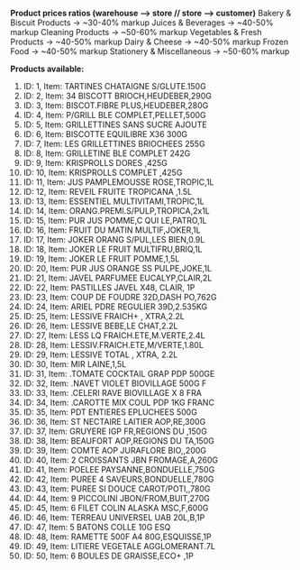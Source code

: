 **Product prices ratios (warehouse --> store // store --> customer)**
Bakery & Biscuit Products → ~30-40% markup
Juices & Beverages → ~40-50% markup
Cleaning Products → ~50-60% markup
Vegetables & Fresh Products → ~40-50% markup
Dairy & Cheese → ~40-50% markup
Frozen Food → ~40-50% markup
Stationery & Miscellaneous → ~50-60% markup

**Products available:**
1. ID: 1, Item: TARTINES CHATAIGNE S/GLUTE.150G  
2. ID: 2, Item: 34 BISCOTT BRIOCH,HEUDEBER,290G  
3. ID: 3, Item: BISCOT.FIBRE PLUS,HEUDEBER,280G  
4. ID: 4, Item: P/GRILL BLE COMPLET,PELLET,500G  
5. ID: 5, Item: GRILLETTINES SANS SUCRE AJOUTE  
6. ID: 6, Item: BISCOTTE EQUILIBRE X36 300G  
7. ID: 7, Item: LES GRILLETTINES BRIOCHEES 255G  
8. ID: 8, Item: GRILLETINE BLE COMPLET 242G  
9. ID: 9, Item: KRISPROLLS DORES ,425G  
10. ID: 10, Item: KRISPROLLS COMPLET ,425G  
11. ID: 11, Item: JUS PAMPLEMOUSSE ROSE,TROPIC,1L  
12. ID: 12, Item: REVEIL FRUITE TROPICANA ,1.5L  
13. ID: 13, Item: ESSENTIEL MULTIVITAMI,TROPIC,1L  
14. ID: 14, Item: ORANG.PREMI.S/PULP,TROPICA,2x1L  
15. ID: 15, Item: PUR JUS POMME,C QUI LE,PATRO,1L  
16. ID: 16, Item: FRUIT DU MATIN MULTIF,JOKER,1L  
17. ID: 17, Item: JOKER ORANG S/PUL,LES BIEN,0.9L  
18. ID: 18, Item: JOKER LE FRUIT MULTIFRU,BRIQ,1L  
19. ID: 19, Item: JOKER LE FRUIT POMME,1,5L  
20. ID: 20, Item: PUR JUS ORANGE SS PULPE,JOKE,1L  
21. ID: 21, Item: JAVEL PARFUMEE EUCALYP,CLAIR,2L  
22. ID: 22, Item: PASTILLES JAVEL X48, CLAIR, 1P  
23. ID: 23, Item: COUP DE FOUDRE 32D,DASH PO,762G  
24. ID: 24, Item: ARIEL PDRE REGULIER 39D,2.535KG  
25. ID: 25, Item: LESSIVE FRAICH+ , XTRA,2.2L  
26. ID: 26, Item: LESSIVE BEBE,LE CHAT,2.2L  
27. ID: 27, Item: LESS LQ FRAICH.ETE,M.VERTE,2.4L  
28. ID: 28, Item: LESSIV.FRAICH.ETE,M/VERTE,1.80L  
29. ID: 29, Item: LESSIVE TOTAL , XTRA, 2.2L  
30. ID: 30, Item: MIR LAINE,1,5L  
31. ID: 31, Item: .TOMATE COCKTAIL GRAP PDP 500GE  
32. ID: 32, Item: .NAVET VIOLET BIOVILLAGE 500G F  
33. ID: 33, Item: .CELERI RAVE BIOVILLAGE X 8 FRA  
34. ID: 34, Item: .CAROTTE MIX COUL PDP 1KG FRANC  
35. ID: 35, Item: PDT ENTIERES EPLUCHEES 500G  
36. ID: 36, Item: ST NECTAIRE LAITIER AOP,RE,300G  
37. ID: 37, Item: GRUYERE IGP FR,REGIONS DU ,150G  
38. ID: 38, Item: BEAUFORT AOP,REGIONS DU TA,150G  
39. ID: 39, Item: COMTE AOP JURAFLORE BIO,,200G  
40. ID: 40, Item: 2 CROISSANTS JBN FROMAGE,A,260G  
41. ID: 41, Item: POELEE PAYSANNE,BONDUELLE,750G  
42. ID: 42, Item: PUREE 4 SAVEURS,BONDUELLE,780G  
43. ID: 43, Item: PUREE SI DOUCE CAROT/POTI,,780G  
44. ID: 44, Item: 9 PICCOLINI JBON/FROM,BUIT,270G  
45. ID: 45, Item: 6 FILET COLIN ALASKA MSC,F,600G  
46. ID: 46, Item: TERREAU UNIVERSEL  UAB 20L,B,1P  
47. ID: 47, Item: 5  BATONS COLLE 10G ESQ  
48. ID: 48, Item: RAMETTE 500F A4 80G,ESQUISSE,1P  
49. ID: 49, Item: LITIERE VEGETALE AGGLOMERANT.7L  
50. ID: 50, Item: 6 BOULES DE GRAISSE,ECO+ ,1P  
